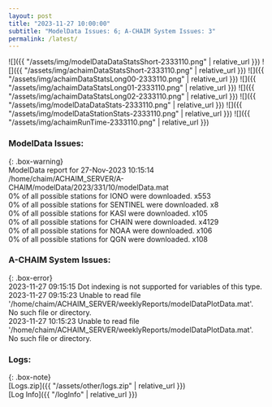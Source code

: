 ```yaml
---
layout: post
title: "2023-11-27 10:00:00"
subtitle: "ModelData Issues: 6; A-CHAIM System Issues: 3"
permalink: /latest/
---
```


![]({{ "/assets/img/modelDataDataStatsShort-2333110.png" | relative_url }})
![]({{ "/assets/img/achaimDataStatsShort-2333110.png" | relative_url }})
![]({{ "/assets/img/achaimDataStatsLong00-2333110.png" | relative_url }})
![]({{ "/assets/img/achaimDataStatsLong01-2333110.png" | relative_url }})
![]({{ "/assets/img/achaimDataStatsLong02-2333110.png" | relative_url }})
![]({{ "/assets/img/modelDataDataStats-2333110.png" | relative_url }})
![]({{ "/assets/img/modelDataStationStats-2333110.png" | relative_url }})
![]({{ "/assets/img/achaimRunTime-2333110.png" | relative_url }})


### ModelData Issues:  
  
{: .box-warning}  
 ModelData report for 27-Nov-2023 10:15:14   
 /home/chaim/ACHAIM_SERVER/A-CHAIM/modelData/2023/331/10/modelData.mat   
 0% of all possible stations for IONO were downloaded. x553   
 0% of all possible stations for SENTINEL were downloaded. x8   
 0% of all possible stations for KASI were downloaded. x105   
 0% of all possible stations for CHAIN were downloaded. x4129   
 0% of all possible stations for NOAA were downloaded. x106   
 0% of all possible stations for QGN were downloaded. x108   
  
### A-CHAIM System Issues:  
  
{: .box-error}  
2023-11-27 09:15:15 Dot indexing is not supported for variables of this type.  
2023-11-27 09:15:23 Unable to read file '/home/chaim/ACHAIM_SERVER/weeklyReports/modelDataPlotData.mat'. No such file or directory.  
2023-11-27 10:15:23 Unable to read file '/home/chaim/ACHAIM_SERVER/weeklyReports/modelDataPlotData.mat'. No such file or directory.  

### Logs:  
  
{: .box-note}  
[Logs.zip]({{ "/assets/other/logs.zip" | relative_url }})  
[Log Info]({{ "/logInfo" | relative_url }})  
